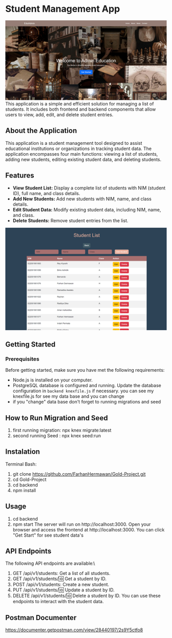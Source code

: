 # Student Management App
<img src="./frontend/img/screenshot-home.png">
This application is a simple and efficient solution for managing a list of students. It includes both frontend and backend components that allow users to view, add, edit, and delete student entries.

## About the Application
This application is a student management tool designed to assist educational institutions or organizations in tracking student data. The application encompasses four main functions: viewing a list of students, adding new students, editing existing student data, and deleting students.

## Features
- **View Student List:** Display a complete list of students with NIM (student ID), full name, and class details.
- **Add New Students:** Add new students with NIM, name, and class details.
- **Edit Student Data:** Modify existing student data, including NIM, name, and class.
- **Delete Students:** Remove student entries from the list.

<img src="./frontend/img/db-ss.png">

## Getting Started
### Prerequisites
Before getting started, make sure you have met the following requirements:

- Node.js is installed on your computer.
- PostgreSQL database is configured and running. Update the database configuration in `backend knexfile.js` if necessary.
  you can see my knexfile.js for see my data base and you can change
- if you "change" data base don't forget to running migrations and seed

## How to Run Migration and Seed
  1. first running migration: npx knex migrate:latest
  2. second running Seed : npx knex seed:run

## Instalation 
Terminal Bash:
   1. git clone https://github.com/FarhanHermawan/Gold-Project.git
   2. cd Gold-Project
   3. cd backend
   4. npm install

## Usage
  1. cd backend
  2. npm start
The server will run on http://localhost:3000.
Open your browser and access the frontend at http://localhost:3000.
You can click "Get Start" for see student data's

## API Endpoints
The following API endpoints are available:\
  1. GET /api/v1/students: Get a list of all students.
  2. GET /api/v1/students/:id: Get a student by ID.
  3. POST /api/v1/students: Create a new student.
  4. PUT /api/v1/students/:id: Update a student by ID.
  5. DELETE /api/v1/students/:id: Delete a student by ID.
You can use these endpoints to interact with the student data.

## Postman Documenter
https://documenter.getpostman.com/view/28440197/2s9Y5ctfo8